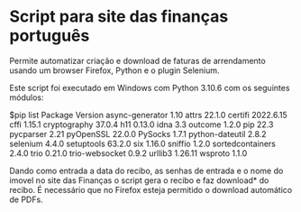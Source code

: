 # Script para site das finanças português
Permite automatizar criação e download de faturas de arrendamento usando um browser Firefox, Python e o plugin Selenium.

Este script foi executado em Windows com Python 3.10.6 com os seguintes módulos:

$pip  list
Package          Version
async-generator  1.10
attrs            22.1.0
certifi          2022.6.15
cffi             1.15.1
cryptography     37.0.4
h11              0.13.0
idna             3.3
outcome          1.2.0
pip              22.3
pycparser        2.21
pyOpenSSL        22.0.0
PySocks          1.7.1
python-dateutil  2.8.2
selenium         4.4.0
setuptools       63.2.0
six              1.16.0
sniffio          1.2.0
sortedcontainers 2.4.0
trio             0.21.0
trio-websocket   0.9.2
urllib3          1.26.11
wsproto          1.1.0

Dando como entrada a data do recibo, as senhas de entrada e o nome do imovel no site das Finanças o script gera o recibo e faz download* do recibo.
É necessário que no Firefox esteja permitido o download automático de PDFs.
